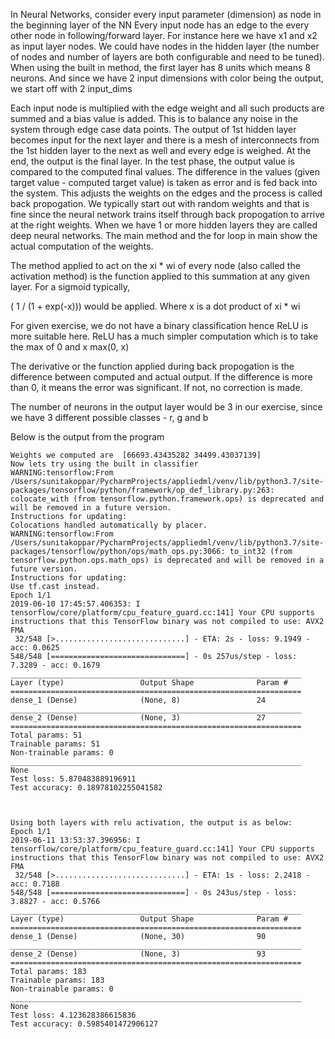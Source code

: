 In Neural Networks, consider every input parameter (dimension) as node in the beginning layer of the NN
Every input node has an edge to the every other node in following/forward layer. For instance here we have 
x1 and x2 as input layer nodes. We could have nodes in the hidden layer (the number of nodes and number of layers are both configurable
and need to be tuned). When using the built in method, the first layer has 8 units which means 8 neurons. And since 
we have 2 input dimensions with color being the output, we start off with 2 input_dims

Each input node is multiplied with the edge weight and all such products are summed and a bias value is 
added. This is to balance any noise in the system through edge case data points. The output of 1st hidden layer
becomes input for the next layer and there is a mesh of interconnects from the 1st hidden layer to the next as well
and every edge is weighed. At the end, the output is the final layer. In the test phase, the output value 
is compared to the computed final values. The difference in the values (given target value - computed target value)
is taken as error and is fed back into the system. This adjusts the weights on the edges and the process 
is called back propogation. We typically start out with random weights and that is fine since the neural network
trains itself through back propogation to arrive at the right weights. When we have 1 or more hidden layers
they are called deep neural networks. The main method and the for loop in main show the actual computation of the 
weights.

The method applied to act on the xi * wi of every node (also called the activation method) is the function
applied to this summation at any given layer. For a sigmoid typically, 

( 1 / (1 + exp(-x))) would be applied. Where x is a dot product of xi * wi

For given exercise, we do not have a binary classification hence ReLU is more suitable here. 
ReLU has a much simpler computation which is to take the max of 0 and x
max(0, x) 

The derivative or the function applied during back propogation is the difference between computed and actual
output. If the difference is more than 0, it means the error was significant. If not, no correction is made. 

The number of neurons in the output layer would be 3 in our exercise, 
since we have 3 different possible classes - r, g and b


Below is the output from the program

```Using TensorFlow backend.
Weights we computed are  [66693.43435282 34499.43037139]
Now lets try using the built in classifier
WARNING:tensorflow:From /Users/sunitakoppar/PycharmProjects/appliedml/venv/lib/python3.7/site-packages/tensorflow/python/framework/op_def_library.py:263: colocate_with (from tensorflow.python.framework.ops) is deprecated and will be removed in a future version.
Instructions for updating:
Colocations handled automatically by placer.
WARNING:tensorflow:From /Users/sunitakoppar/PycharmProjects/appliedml/venv/lib/python3.7/site-packages/tensorflow/python/ops/math_ops.py:3066: to_int32 (from tensorflow.python.ops.math_ops) is deprecated and will be removed in a future version.
Instructions for updating:
Use tf.cast instead.
Epoch 1/1
2019-06-10 17:45:57.406353: I tensorflow/core/platform/cpu_feature_guard.cc:141] Your CPU supports instructions that this TensorFlow binary was not compiled to use: AVX2 FMA
 32/548 [>.............................] - ETA: 2s - loss: 9.1949 - acc: 0.0625
548/548 [==============================] - 0s 257us/step - loss: 7.3289 - acc: 0.1679
_________________________________________________________________
Layer (type)                 Output Shape              Param #   
=================================================================
dense_1 (Dense)              (None, 8)                 24        
_________________________________________________________________
dense_2 (Dense)              (None, 3)                 27        
=================================================================
Total params: 51
Trainable params: 51
Non-trainable params: 0
_________________________________________________________________
None
Test loss: 5.870483889196911
Test accuracy: 0.18978102255041582



Using both layers with relu activation, the output is as below:
Epoch 1/1
2019-06-11 13:53:37.396956: I tensorflow/core/platform/cpu_feature_guard.cc:141] Your CPU supports instructions that this TensorFlow binary was not compiled to use: AVX2 FMA
 32/548 [>.............................] - ETA: 1s - loss: 2.2418 - acc: 0.7188
548/548 [==============================] - 0s 243us/step - loss: 3.8827 - acc: 0.5766
_________________________________________________________________
Layer (type)                 Output Shape              Param #   
=================================================================
dense_1 (Dense)              (None, 30)                90        
_________________________________________________________________
dense_2 (Dense)              (None, 3)                 93        
=================================================================
Total params: 183
Trainable params: 183
Non-trainable params: 0
_________________________________________________________________
None
Test loss: 4.123628386615836
Test accuracy: 0.5985401472906127


```